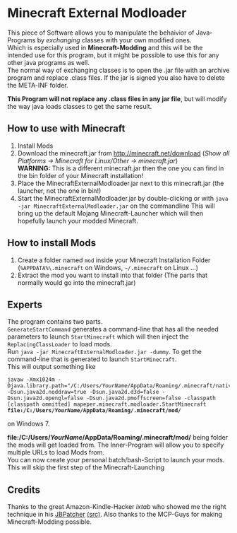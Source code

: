 Minecraft External Modloader
============================

This piece of Software allows you to manipulate the behaivior of Java-Programs by *exchanging* classes with your own modified ones.  
Which is especially used in **Minecraft-Modding** and this will be the intended use for this program, but it might be possible to use this for any other java programs as well.  
The normal way of exchanging classes is to open the .jar file with an archive program and replace .class files. If the jar is signed you also have to delete the META-INF folder.

**This Program will not replace any .class files in any jar file**, but will modify the way java loads classes to get the same result.

How to use with Minecraft
-------------------------
1. Install Mods
1. Download the minecraft.jar from http://minecraft.net/download (*Show all Platforms -> Minecraft for Linux/Other -> minecraft.jar*)  
   **WARNING:** This is a different minecraft.jar then the one you can find in the bin folder of your Minecraft installation!
1. Place the MinecraftExternalModloader.jar next to this minecraft.jar (the launcher, not the one in bin!)
1. Start the MinecraftExternalModloader.jar by double-clicking or with `java -jar MinecraftExternalModloader.jar` on the commandline
   This will bring up the default Mojang Minecraft-Launcher which will then hopefully launch your modded Minecraft.

How to install Mods
-------------------
1. Create a folder named `mod` inside your Minecraft Installation Folder (`%APPDATA%\.minecraft` on Windows, `~/.minecraft` on Linux ...)
1. Extract the mod you want to install into that folder (The parts that normally would go into the minecraft.jar)

Experts
-------
The program contains two parts.  
`GenerateStartCommand` generates a command-line that has all the needed parameters to launch `StartMinecraft` which will then inject the `ReplacingClassLoader` to load mods.  
Run `java -jar MinecraftExternalModloader.jar -dummy`. To get the command-line that is generated to launch `StartMinecraft`.  
This will output something like  

<pre><code>javaw -Xmx1024m -Djava.library.path="/C:/Users/<em>YourName</em>/AppData/Roaming/.minecraft/natives" -Dsun.java2d.noddraw=true -Dsun.java2d.d3d=false -Dsun.java2d.opengl=false -Dsun.java2d.pmoffscreen=false -classpath [classpath ommitted] mapeper.minecraft.modloader.StartMinecraft <strong>file:/C:/Users/<em>YourName</em>/AppData/Roaming/.minecraft/mod/</strong></pre></code>

on Windows 7.  

**file:/C:/Users/<em>YourName</em>/AppData/Roaming/.minecraft/mod/** being folder the mods will get loaded from. The Inner-Program will allow you to specify multiple URLs to load Mods from.  
You can now create your personal batch/bash-Script to launch your mods.  
This will skip the first step of the Minecraft-Launching

Credits
-------
Thanks to the great Amazon-Kindle-Hacker *ixtab* who showed me the right technique in his [JBPatcher](http://www.mobileread.com/forums/showthread.php?t=175512) [(src)](https://bitbucket.org/ixtab/jbpatcher/src/08953dac405d?at=master).
Also thanks to the MCP-Guys for making Minecraft-Modding possible.